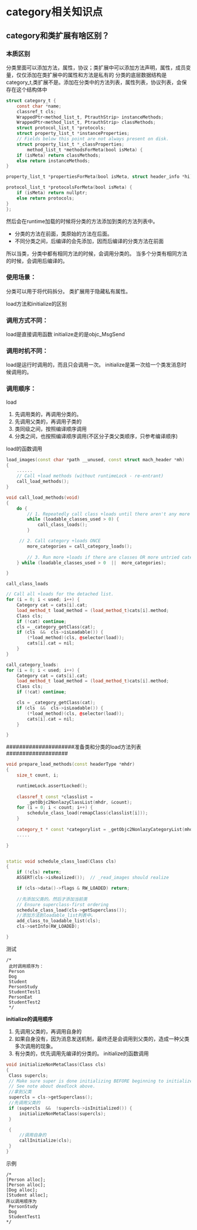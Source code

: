 # category相关知识点

## category和类扩展有啥区别？

### **本质区别**

分类里面可以添加方法，属性，协议；类扩展中可以添加方法声明，属性，成员变量，仅仅添加在类扩展中的属性和方法是私有的
分类的底层数据结构是category_t,类扩展不是。添加在分类中的方法列表，属性列表，协议列表，会保存在这个结构体中

```objective-c
struct category_t {
    const char *name;
    classref_t cls;
    WrappedPtr<method_list_t, PtrauthStrip> instanceMethods;
    WrappedPtr<method_list_t, PtrauthStrip> classMethods;
    struct protocol_list_t *protocols;
    struct property_list_t *instanceProperties;
    // Fields below this point are not always present on disk.
    struct property_list_t *_classProperties;
		method_list_t *methodsForMeta(bool isMeta) {
    if (isMeta) return classMethods;
    else return instanceMethods;
}

property_list_t *propertiesForMeta(bool isMeta, struct header_info *hi);

protocol_list_t *protocolsForMeta(bool isMeta) {
    if (isMeta) return nullptr;
    else return protocols;
}
};
```


然后会在runtime加载的时候将分类的方法添加到类的方法列表中。
- 分类的方法在前面，类原始的方法在后面。
- 不同分类之间，后编译的会先添加，因而后编译的分类方法在前面

所以当类，分类中都有相同方法的时候，会调用分类的。
当多个分类有相同方法的时候，会调用后编译的。

### **使用场景：**

分类可以用于将代码拆分。
类扩展用于隐藏私有属性。

load方法和initialize的区别

### **调用方式不同：**

load是直接调用函数
initialize走的是objc_MsgSend

### **调用时机不同：**

load是运行时调用的，而且只会调用一次。
initialize是第一次给一个类发消息时候调用的。

### **调用顺序：**

load

1. 先调用类的，再调用分类的。
2. 先调用父类的，再调用子类的
3. 类同级之间，按照编译顺序调用
4. 分类之间，也按照编译顺序调用(不区分子类父类顺序，只参考编译顺序)



load的函数调用

```c++
load_images(const char *path __unused, const struct mach_header *mh)
{
    ......
    // Call +load methods (without runtimeLock - re-entrant)
    call_load_methods();
}

void call_load_methods(void)
{
    do {
        // 1. Repeatedly call class +loads until there aren't any more
        while (loadable_classes_used > 0) {
            call_class_loads();
        }

     // 2. Call category +loads ONCE
        more_categories = call_category_loads();
    
        // 3. Run more +loads if there are classes OR more untried categories
    } while (loadable_classes_used > 0  ||  more_categories);

}
```



`call_class_loads`

```c++
// Call all +loads for the detached list.
for (i = 0; i < used; i++) {
    Category cat = cats[i].cat;
    load_method_t load_method = (load_method_t)cats[i].method;
    Class cls;
    if (!cat) continue;
    cls = _category_getClass(cat);
    if (cls  &&  cls->isLoadable()) {
        (*load_method)(cls, @selector(load));
        cats[i].cat = nil;
    }
}

call_category_loads:
for (i = 0; i < used; i++) {
    Category cat = cats[i].cat;
    load_method_t load_method = (load_method_t)cats[i].method;
    Class cls;
    if (!cat) continue;

    cls = _category_getClass(cat);
    if (cls  &&  cls->isLoadable()) {
        (*load_method)(cls, @selector(load));
        cats[i].cat = nil;
    }

}
```



#####################准备类和分类的load方法列表###################

```c++
void prepare_load_methods(const headerType *mhdr)
{
    size_t count, i;

    runtimeLock.assertLocked();
    
    classref_t const *classlist =
        _getObjc2NonlazyClassList(mhdr, &count);
    for (i = 0; i < count; i++) {
        schedule_class_load(remapClass(classlist[i]));
    }
    
    category_t * const *categorylist = _getObjc2NonlazyCategoryList(mhdr, &count);
    .....

}


static void schedule_class_load(Class cls)
{
    if (!cls) return;
    ASSERT(cls->isRealized());  // _read_images should realize

    if (cls->data()->flags & RW_LOADED) return;
    
    //先添加父类的。然后才添加当前类
    // Ensure superclass-first ordering
    schedule_class_load(cls->getSuperclass());
    //添加方法到loadable_list列表中。
    add_class_to_loadable_list(cls);
    cls->setInfo(RW_LOADED);

}
```

测试

```
/*
 此时调用顺序为：
 Person
 Dog
 Student
 PersonStudy
 StudentTest1
 PersonEat
 StudentTest2
 */
```

**initialize的调用顺序**

1. 先调用父类的，再调用自身的
2. 如果自身没有，因为消息发送机制，最终还是会调用到父类的，造成一种父类多次调用的现象。
3. 有分类的，优先调用先编译的分类的。
    initialize的函数调用

```c++
void initializeNonMetaClass(Class cls)
{
 Class supercls;
 // Make sure super is done initializing BEFORE beginning to initialize cls.
 // See note about deadlock above.
 //拿到父类
 supercls = cls->getSuperclass();
 //先调用父类的
 if (supercls  &&  !supercls->isInitialized()) {
     initializeNonMetaClass(supercls);
 }

 {
     //调用自身的
     callInitialize(cls);
 }
}
```

示例

```
/*
[Person alloc];
[Person alloc];
[Dog alloc];
[Student alloc];
所以调用顺序为
 PersonStudy
 Dog
 StudentTest1
*/
```

